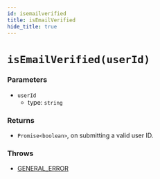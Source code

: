 ```yaml
---
id: isemailverified
title: isEmailVerified
hide_title: true
---
```


# `isEmailVerified(userId)`

### Parameters
- `userId`
  - type: `string`

### Returns
- `Promise<boolean>`, on submitting a valid user ID.

### Throws 
- [GENERAL_ERROR](./../errors/general_error)